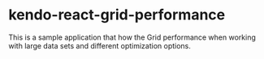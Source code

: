 # kendo-react-grid-performance
This is a sample application that how the Grid performance when working with large data sets and different optimization options.

